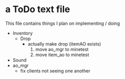 # a ToDo text file

This file contains things I plan on implementing / doing

- Inventory
  - Drop
    - actually make drop (itemAO exists)
      1. move ao_mgr to minetest
      2. move item_ao to minetest 
- Sound
- ao_mgr
  - fix clients not seeing one another
